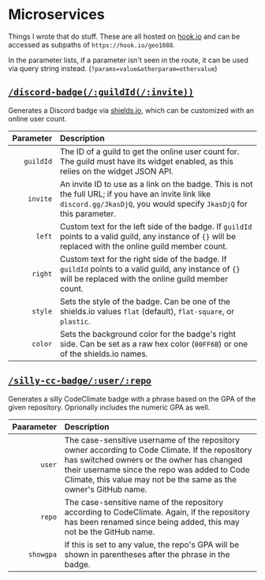 # Microservices

Things I wrote that do stuff. These are all hosted on [hook.io](https://hook.io/) and can be accessed as subpaths of `https://hook.io/geo1088`.

In the parameter lists, if a parameter isn't seen in the route, it can be used via query string instead. (`?params=value&otherparam=othervalue`)

## [`/discord-badge(/:guildId(/:invite))`](https://hook.io/geo1088/discord-badge)

Generates a Discord badge via [shields.io](http://shields.io), which can be customized with an online user count.

Parameter | Description
---------:|:-----------
`guildId` | The ID of a guild to get the online user count for. The guild must have its widget enabled, as this relies on the widget JSON API.
`invite` | An invite ID to use as a link on the badge. This is not the full URL; if you have an invite link like `discord.gg/JkasDjQ`, you would specify `JkasDjQ` for this parameter.
`left` | Custom text for the left side of the badge. If `guildId` points to a valid guild, any instance of `{}` will be replaced with the online guild member count.
`right` | Custom text for the right side of the badge. If `guildId` points to a valid guild, any instance of `{}` will be replaced with the online guild member count.
`style` | Sets the style of the badge. Can be one of the shields.io values `flat` (default), `flat-square`, or `plastic`.
`color` | Sets the background color for the badge's right side. Can be set as a raw hex color (`00FF6B`) or one of the shields.io names.

## [`/silly-cc-badge/:user/:repo`](http://hook.io/geo1088/silly-cc-badge/sferik/rails_admin)

Generates a silly CodeClimate badge with a phrase based on the GPA of the given repository. Oprionally includes the numeric GPA as well.

Paarameter | Description
----------:|:-----------
`user` | The case-sensitive username of the repository owner according to Code Climate. If the repository has switched owners or the owher has changed their username since the repo was added to Code Climate, this value may not be the same as the owner's GitHub name.
`repo` | The case-sensitive name of the repository according to CodeClimate. Again, if the repository has been renamed since being added, this may not be the GitHub name.
`showgpa` | If this is set to any value, the repo's GPA will be shown in parentheses after the phrase in the badge.
